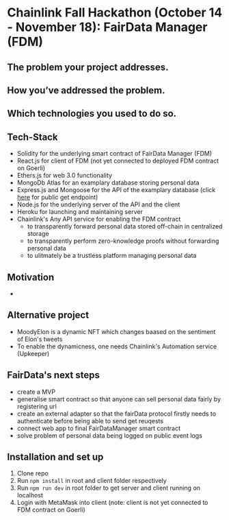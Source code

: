# Chainlink Fall Hackathon (October 14 - November 18): FairData Manager (FDM)

## The problem your project addresses.

## How you’ve addressed the problem.

## Which technologies you used to do so.
## Tech-Stack
- Solidity for the underlying smart contract of FairData Manager (FDM)
- React.js for client of FDM (not yet connected to deployed FDM contract on Goerli)
- Ethers.js for web 3.0 functionality
- MongoDb Atlas for an examplary database storing personal data 
- Express.js and Mongoose for the API of the examplary database (click [here](https://fair-data.herokuapp.com/app/user/) for public get endpoint)
- Node.js for the underlying server of the API and the client
- Heroku for launching and maintaining server
- Chainlink's Any API service for enabling the FDM contract 
    - to transparently forward personal data stored off-chain in centralized storage
    - to transparently perform zero-knowledge proofs without forwarding personal data
    - to ulitmately be a trustless platform managing personal data

## Motivation
- 

## Alternative project
- MoodyElon is a dynamic NFT which changes baased on the sentiment of Elon's tweets
- To enable the dynamicness, one needs Chainlink's Automation service (Upkeeper)

## FairData's next steps
- create a MVP
- generalise smart contract so that anyone can sell personal data fairly by registering url 
- create an external adapter so that the fairData protocol firstly needs to authenticate before being able to send get reuqests
- connect web app to final FairDataManager smart contract
- solve problem of personal data being logged on public event logs

## Installation and set up
1. Clone repo
2. Run ```npm install``` in root and client folder respectively
3. Run ```npm run dev``` in root folder to get server and client running on localhost
4. Login with MetaMask into client (note: client is not yet connected to FDM contract on Goerli)